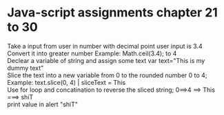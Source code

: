 <h1>Java-script assignments chapter 21 to 30</h1>

Take a input from user in number with decimal point user input is 3.4 </br>
Convert it into greater number Example: Math.ceil(3.4); to 4 </br>
Declear a variable of string and assign some text var text="This is my dummy text" </br>
Slice the text into a new variable from 0 to the rounded number 0 to 4; Example: text.slice(0, 4) | sliceText = This </br>
Use for loop and concatination to reverse the sliced string; 0==>4 ==> This ===> shiT</br>
print value in alert "shiT" </br>
